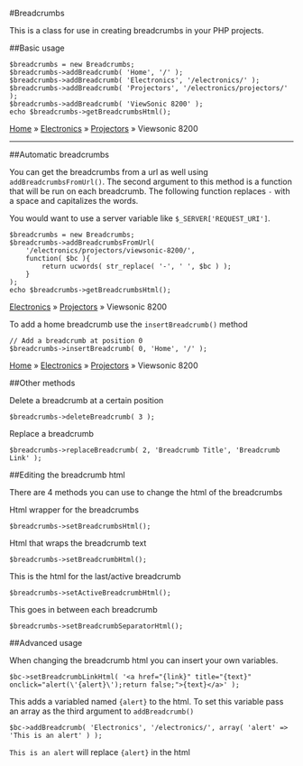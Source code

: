 #Breadcrumbs

This is a class for use in creating breadcrumbs in your PHP projects.

##Basic usage

    $breadcrumbs = new Breadcrumbs;
    $breadcrumbs->addBreadcrumb( 'Home', '/' );
    $breadcrumbs->addBreadcrumb( 'Electronics', '/electronics/' );
    $breadcrumbs->addBreadcrumb( 'Projectors', '/electronics/projectors/' );
    $breadcrumbs->addBreadcrumb( 'ViewSonic 8200' );
    echo $breadcrumbs->getBreadcrumbsHtml();

[Home](/home/) &raquo; [Electronics](/electronics/) &raquo; [Projectors](/electronics/projectors/) &raquo; Viewsonic 8200

---

##Automatic breadcrumbs

You can get the breadcrumbs from a url as well using `addBreadcrumbsFromUrl()`. The second argument to this method is a function that will be run on each breadcrumb.  The following function replaces `-` with a space and capitalizes the words.

You would want to use a server variable like `$_SERVER['REQUEST_URI']`.

    $breadcrumbs = new Breadcrumbs;
    $breadcrumbs->addBreadcrumbsFromUrl(
        '/electronics/projectors/viewsonic-8200/',
        function( $bc ){
            return ucwords( str_replace( '-', ' ', $bc ) );
        }    
    );
    echo $breadcrumbs->getBreadcrumbsHtml();

[Electronics](/electronics/) &raquo; [Projectors](/electronics/projectors/) &raquo; Viewsonic 8200

To add a home breadcrumb use the `insertBreadcrumb()` method

    // Add a breadcrumb at position 0
    $breadcrumbs->insertBreadcrumb( 0, 'Home', '/' );

[Home](/home/) &raquo; [Electronics](/electronics/) &raquo; [Projectors](/electronics/projectors/) &raquo; Viewsonic 8200

##Other methods

Delete a breadcrumb at a certain position

    $breadcrumbs->deleteBreadcrumb( 3 );

Replace a breadcrumb

    $breadcrumbs->replaceBreadcrumb( 2, 'Breadcrumb Title', 'Breadcrumb Link' );

##Editing the breadcrumb html

There are 4 methods you can use to change the html of the breadcrumbs

Html wrapper for the breadcrumbs

    $breadcrumbs->setBreadcrumbsHtml();
    
Html that wraps the breadcrumb text

    $breadcrumbs->setBreadcrumbHtml();


This is the html for the last/active breadcrumb

    $breadcrumbs->setActiveBreadcrumbHtml();

This goes in between each breadcrumb

    $breadcrumbs->setBreadcrumbSeparatorHtml();
    
##Advanced usage

When changing the breadcrumb html you can insert your own variables.

    $bc->setBreadcrumbLinkHtml( '<a href="{link}" title="{text}" onclick="alert(\'{alert}\');return false;">{text}</a>' );
    
This adds a variabled named `{alert}` to the html. To set this variable pass an array as the third argument to `addBreadcrumb()`

    $bc->addBreadcrumb( 'Electronics', '/electronics/', array( 'alert' => 'This is an alert' ) );

`This is an alert` will replace `{alert}` in the html